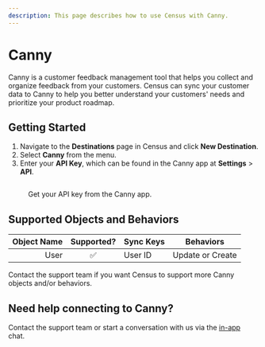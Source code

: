 ```yaml
---
description: This page describes how to use Census with Canny.
---
```


# Canny

Canny is a customer feedback management tool that helps you collect and organize feedback from your customers. Census can sync your customer data to Canny to help you better understand your customers' needs and prioritize your product roadmap.

## Getting Started

1. Navigate to the **Destinations** page in Census and click **New Destination**.
2. Select **Canny** from the menu.
3. Enter your **API Key**, which can be found in the Canny app at **Settings** > **API**.

<figure><img src="../.gitbook/assets/canny.png" alt=""><figcaption><p>Get your API key from the Canny app.</p></figcaption></figure>

## Supported Objects and Behaviors

| **Object Name** | **Supported?** | **Sync Keys**  | **Behaviors**       |
| --------------: | :------------: | ---------------- | ------------------- |
| User | ✅ | User ID | Update or Create |

Contact the support team if you want Census to support more Canny objects and/or behaviors.

## Need help connecting to Canny?

Contact the support team or start a conversation with us via the [in-app](https://app.getcensus.com) chat.

